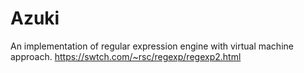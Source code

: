 # Azuki
An implementation of regular expression engine with virtual machine approach. https://swtch.com/~rsc/regexp/regexp2.html
